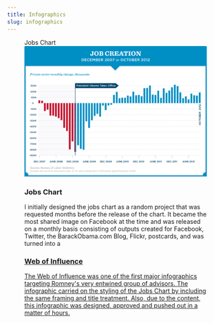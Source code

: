 ```yaml
---
title: Infographics
slug: infographics
---
```


<figure>
    <figcaption>Jobs Chart</figcaption>
    <img src="img/infographics/infographics.jpg" alt="" />
    <article>
    <h3>Jobs Chart</h3>
    <p>I initially designed the jobs chart as a random project that was requested months before the release of the chart. It became the most shared image on Facebook at the time and was released on a monthly basis consisting of outputs created for Facebook, Twitter, the BarackObama.com Blog, Flickr, postcards, and was turned into a <a href="http://www.barackobama.com/jobs>interactive chart</a> based on the original design of the static jobs chart. The jobs chart also set the aesthetic tone and foundation for many infographics to follow.</p>
    </article>
</figure>
<figure>
    <figcaption>Web of Influence</figcaption>
    <img src="img/infographics/infographics-2.jpg" alt="" />
     <article>
    <h3>Web of Influence</h3>
    <p>The Web of Influence was one of the first major infographics targeting Romney's very entwined group of advisors. The infographic carried on the styling of the Jobs Chart by including the same framing and title treatment. Also, due to the content, this infographic was designed, approved and pushed out in a matter of hours.</p>
    </article>
</figure>
